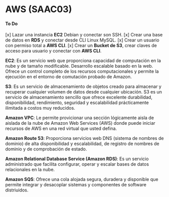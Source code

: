 # AWS (SAAC03)

#### To Do
[x] Lazar una instancia **EC2** Debian y conectar son SSH.
[x] Crear una base de datos en **RDS** y conectar desde CLI Linux MySQL.
[x] Crear un usuario con permiso total a **AWS CLI**.
[x] Crear un **Bucket de S3**, crear claves de acceso para usuario y conectar con **AWS CLI**.

**EC2**: Es un servicio web que proporciona capacidad de computación en la nube y de tamaño
modificable. Desarrollo escalable basado en la web. Ofrece un control completo de los
recursos computacionales y permite la ejecución en el entorno de comutación probado de
Amazon.

**S3**: Es un servicio de almacenamiento de objetos creado para almacenar y recuperar cualquier
volumen de datos desde cualquier ubicación. S3 es un servicio de almacenamiento sencillo que
ofrece excelente durabilidad, disponibilidad, rendimiento, seguridad y escalabilidad
prácticamente ilimitada a costos muy reducidos.

**Amazon VPC**: Le permite provicionar una sección lógicamente aisla de aislada de la nube de
Amazon Web Services (AWS) donde puede iniciar recursos de AWS en una red virtual que usted
defina.

**Amazon Route 53**: Proporciona servicios web DNS (sistema de nombres de dominio) de alta
disponibilidad y escalabilidad, de registro de nombres de dominio y de comprobación de estado.

**Amazon Relational Database Service (Amazon RDS)**: Es un servicio administrado que facilita
configurar, operar y escalar bases de datos relacionales en la nube.

**Amazon SQS**: Ofrece una cola alojada segura, duradera y disponible que permite integrar y
desacoplar sistemas y componentes de software distriuidos.
